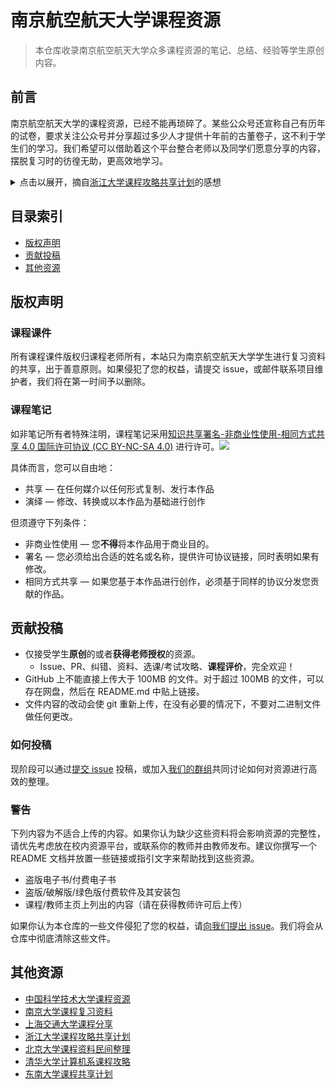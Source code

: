 # 南京航空航天大学课程资源

> 本仓库收录南京航空航天大学众多课程资源的笔记、总结、经验等学生原创内容。

## 前言

南京航空航天大学的课程资源，已经不能再琐碎了。某些公众号还宣称自己有历年的试卷，要求关注公众号并分享超过多少人才提供十年前的古董卷子，这不利于学生们的学习。我们希望可以借助着这个平台整合老师以及同学们愿意分享的内容，摆脱复习时的彷徨无助，更高效地学习。

<details>
<summary>点击以展开，摘自<a href="https://github.com/QSCTech/zju-icicles">浙江大学课程攻略共享计划</a>的感想</summary><p>

> 来到一所大学，从第一次接触许多课，直到一门一门完成，这个过程中我们时常收集起许多资料和情报。
> 
> 有些是需要在网上搜索的电子书，每次见到一门新课程，Google 一下教材名称，有的可以立即找到，有的却是要花费许多眼力；有些是历年试卷或者 A4 纸，前人精心收集制作，抱着能对他人有用的想法公开，却需要在各个群或者 CC98 中摸索以至于从学长手中代代相传；有些是上完一门课才恍然领悟的技巧，原来这门课重点如此，当初本可以更轻松地完成得更好……
> 
> 我也曾很努力地收集各种课程资料，但到最后，某些重要信息的得到却往往依然是纯属偶然。这种状态时常令我感到后怕与不安。我也曾在课程结束后终于有了些许方法与总结，但这些想法无处诉说，最终只能把花费时间与精力才换来的经验耗散在了漫漫的遗忘之中。
> 
> 我为这一年一年，这么多人孤军奋战的重复劳动感到不平。
> 
> 我希望能够将这些隐晦的、不确定的、口口相传的资料和经验，变为公开的、易于获取的和大家能够共同完善、积累的共享资料。
> 
> 我希望只要是前人走过的弯路，后人就不必再走。这是我的信念，也是我建立这个项目的原因。
</details>

## 目录索引

- [版权声明](#版权声明)
- [贡献投稿](#贡献投稿)
- [其他资源](#其他资源)

## 版权声明

### 课程课件

所有课程课件版权归课程老师所有，本站只为南京航空航天大学学生进行复习资料的共享，出于善意原则。如果侵犯了您的权益，请提交 issue，或邮件联系项目维护者，我们将在第一时间予以删除。

### 课程笔记

如非笔记所有者特殊注明，课程笔记采用[知识共享署名-非商业性使用-相同方式共享 4.0 国际许可协议 (CC BY-NC-SA 4.0)](http://creativecommons.org/licenses/by-nc-sa/4.0/) 进行许可。![](https://i.creativecommons.org/l/by-nc-sa/4.0/80x15.png)

具体而言，您可以自由地：

- 共享 — 在任何媒介以任何形式复制、发行本作品
- 演绎 — 修改、转换或以本作品为基础进行创作

但须遵守下列条件：

- 非商业性使用 — 您**不得**将本作品用于商业目的。
- 署名 — 您必须给出合适的姓名或名称，提供许可协议链接，同时表明如果有修改。
- 相同方式共享 — 如果您基于本作品进行创作，必须基于同样的协议分发您贡献的作品。

## 贡献投稿

- 仅接受学生**原创**的或者**获得老师授权**的资源。
  - Issue、PR、纠错、资料、选课/考试攻略、**课程评价**，完全欢迎！
- GitHub 上不能直接上传大于 100MB 的文件。对于超过 100MB 的文件，可以存在网盘，然后在 README.md 中贴上链接。
- 文件内容的改动会使 git 重新上传，在没有必要的情况下，不要对二进制文件做任何更改。

### 如何投稿

现阶段可以通过[提交 issue](https://github.com/NUAA-Open-Source/NUAA-Course/issues) 投稿，或加入[我们的群组](https://t.me/NUAAOpenSource)共同讨论如何对资源进行高效的整理。

### 警告

下列内容为不适合上传的内容。如果你认为缺少这些资料将会影响资源的完整性，请优先考虑放在校内资源平台，或联系你的教师并由教师发布。建议你撰写一个 README 文档并放置一些链接或指引文字来帮助找到这些资源。

- 盗版电子书/付费电子书
- 盗版/破解版/绿色版付费软件及其安装包
- 课程/教师主页上列出的内容（请在获得教师许可后上传）

如果你认为本仓库的一些文件侵犯了您的权益，请[向我们提出 issue](https://github.com/NUAA-Open-Source/NUAA-Course/issues)。我们将会从仓库中彻底清除这些文件。

## 其他资源

- [中国科学技术大学课程资源](https://github.com/USTC-Resource/USTC-Course)
- [南京大学课程复习资料](https://github.com/idealclover/NJU-Review-Materials)
- [上海交通大学课程分享](https://github.com/c-hj/SJTU-Courses)
- [浙江大学课程攻略共享计划](https://github.com/QSCTech/zju-icicles)
- [北京大学课程资料民间整理](https://github.com/lib-pku/libpku)
- [清华大学计算机系课程攻略](https://github.com/PKUanonym/REKCARC-TSC-UHT)
- [东南大学课程共享计划](https://github.com/zjdx1998/seucourseshare)
